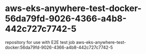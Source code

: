 # aws-eks-anywhere-test-docker-56da79fd-9026-4366-a4b8-442c727c7742-5
repository for use with E2E test job aws-eks-anywhere-test-docker:56da79fd-9026-4366-a4b8-442c727c7742-5
